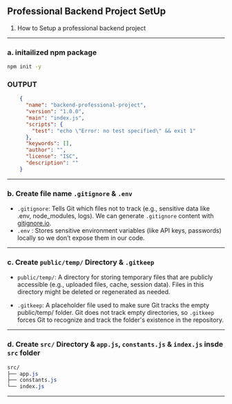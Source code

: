 ## Professional Backend Project SetUp

1. How to Setup a professional backend project
---
### a. initailized npm package
```bash
npm init -y
```

### OUTPUT
```json
    {
      "name": "backend-professional-project",
      "version": "1.0.0",
      "main": "index.js",
      "scripts": {
        "test": "echo \"Error: no test specified\" && exit 1"
      },
      "keywords": [],
      "author": "",
      "license": "ISC",
      "description": ""
    }
```
---
### b. Create file name `.gitignore` & `.env`
- `.gitignore`: Tells Git which files not to track (e.g., sensitive data like .env, node_modules, logs). We can generate `.gitignore` content with [gitignore.io](https://www.toptal.com/developers/gitignore).
- `.env` : Stores sensitive environment variables (like API keys, passwords) locally so we don’t expose them in our code.

---

### c. Create `public/temp/` Directory & `.gitkeep`
- `public/temp/`: A directory for storing temporary files that are publicly accessible (e.g., uploaded files, cache, session data). Files in this directory might be deleted or regenerated as needed.

- `.gitkeep`: A placeholder file used to make sure Git tracks the empty public/temp/ folder. Git does not track empty directories, so `.gitkeep` forces Git to recognize and track the folder's existence in the repository.

---

### d. Create `src/` Directory & `app.js`, `constants.js` & `index.js` insde `src` folder

```css
src/
├── app.js
├── constants.js
└── index.js
```
---